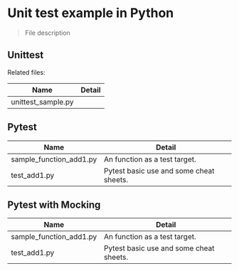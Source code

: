# Unit test example in Python
> File description

## Unittest

Related files:

| Name               | Detail |
| ------------------ | ------ |
| unittest_sample.py |        |



## Pytest

| Name                    | Detail                                  |
| ----------------------- | --------------------------------------- |
| sample_function_add1.py | An function as a test target.           |
| test_add1.py            | Pytest basic use and some cheat sheets. |



## Pytest with Mocking

| Name                    | Detail                                  |
| ----------------------- | --------------------------------------- |
| sample_function_add1.py | An function as a test target.           |
| test_add1.py            | Pytest basic use and some cheat sheets. |

